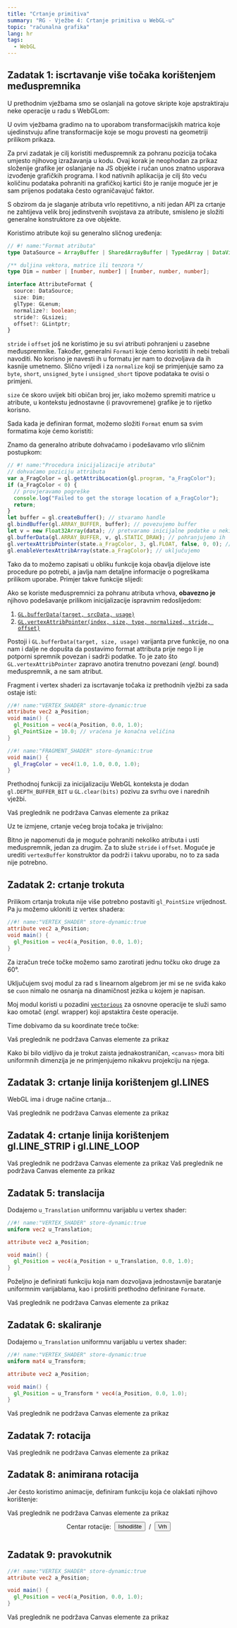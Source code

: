 ```yaml
---
title: "Crtanje primitiva"
summary: "RG - Vježbe 4: Crtanje primitiva u WebGL-u"
topic: "računalna grafika"
lang: hr
tags:
  - WebGL
---
```


## Zadatak 1: iscrtavanje više točaka korištenjem međuspremnika

U prethodnim vježbama smo se oslanjali na gotove skripte koje apstraktiraju neke
operacije u radu s WebGLom:

<script src="https://caellian.github.io/blog/2024/webgl_intro/lib/webgl-utils.js"></script>
<script src="https://caellian.github.io/blog/2024/webgl_intro/lib/webgl-debug.js"></script>
<script src="https://caellian.github.io/blog/2024/webgl_intro/lib/cuon-utils.js"></script>

U ovim vježbama gradimo na to uporabom transformacijskih matrica koje
ujedinstvuju afine transformacije koje se mogu provesti na geometriji prilikom prikaza.

Za prvi zadatak je cilj koristiti međuspremnik za pohranu pozicija točaka
umjesto njihovog izražavanja u kodu. Ovaj korak je neophodan za prikaz složenije
grafike jer oslanjanje na JS objekte i ručan unos znatno usporava izvođenje
grafičkih programa. I kod nativnih aplikacija je cilj što veću količinu podataka
pohraniti na grafičkoj kartici što je ranije moguće jer je sam prijenos podataka
često ograničavajuć faktor.

S obzirom da je slaganje atributa vrlo repetitivno, a niti jedan API za crtanje
ne zahtijeva velik broj jedinstvenih svojstava za atribute, smisleno je složiti
generalne konstruktore za ove objekte. 

Koristimo atribute koji su generalno sličnog uređenja:
```ts
// #! name:"Format atributa"
type DataSource = ArrayBuffer | SharedArrayBuffer | TypedArray | DataView;

/** duljina vektora, matrice ili tenzora */
type Dim = number | [number, number] | [number, number, number];

interface AttributeFormat {
  source: DataSource;
  size: Dim;
  glType: GLenum;
  normalize?: boolean;
  stride?: GLsizei;
  offset?: GLintptr;
}
```

`stride` i `offset` još ne koristimo je su svi atributi pohranjeni u zasebne
međuspremnike. Također, generalni `Format`i koje ćemo koristiti ih nebi trebali
navoditi. No korisno je navesti ih u formatu jer nam to dozvoljava da ih kasnije
umetnemo. Slično vrijedi i za `normalize` koji se primjenjuje samo za `byte`,
`short`, `unsigned_byte` i `unsigned_short` tipove podataka te ovisi o primjeni.

`size` će skoro uvijek biti običan broj jer, iako možemo spremiti matrice u
atribute, u kontekstu jednostavne (i pravovremene) grafike je to rijetko
korisno.

Sada kada je definiran format, možemo složiti `Format` enum sa svim formatima
koje ćemo koristiti:
<script class="show">
// #! name:"Definicija Format enumeracije"
const GL = WebGL2RenderingContext;

/**
 * @type {Readonly<Record<string, AttributeFormat>>}
 */
const Format = Object.freeze({
  "Vec2F": {
    source: Float32Array,
    size: 2,
    glType: GL.FLOAT,
  },
  "Vec3F": {
    source: Float32Array,
    size: 3,
    glType: GL.FLOAT,
  },
  "Vec4F": {
    source: Float32Array,
    size: 4,
    glType: GL.FLOAT,
  }
  // Nije puno za sada :)
})
</script>

Znamo da generalno atribute dohvaćamo i podešavamo vrlo sličnim postupkom:
```js
// #! name:"Procedura inicijalizacije atributa"
// dohvaćamo poziciju attributa
var a_FragColor = gl.getAttribLocation(gl.program, "a_FragColor");
if (a_FragColor < 0) {
  // provjeravamo pogreške
  console.log("Failed to get the storage location of a_FragColor");
  return;
}
let buffer = gl.createBuffer(); // stvaramo handle
gl.bindBuffer(gl.ARRAY_BUFFER, buffer); // povezujemo buffer
let v = new Float32Array(data); // pretvaramo inicijalne podatke u neki ffi kompatibilan Array
gl.bufferData(gl.ARRAY_BUFFER, v, gl.STATIC_DRAW); // pohranjujemo ih
gl.vertexAttribPointer(state.a_FragColor, 3, gl.FLOAT, false, 0, 0); // postavljamo format
gl.enableVertexAttribArray(state.a_FragColor); // uključujemo 
```

Tako da to možemo zapisati u obliku funkcije koja obavlja dijelove iste
procedure po potrebi, a javlja nam detaljne informacije o pogreškama prilikom
uporabe. Primjer takve funkcije slijedi:
<script>
function vertexBuffer(gl, name, format, usage = GL.STATIC_DRAW, program = undefined) {
  if (typeof format !== "object") {
    throw new Error("invalid vertex format", {
      cause: { format }
    });
  }
  if (typeof format.size !== "number") {
    throw new Error("format size not a number", {
      cause: { format }
    });
  }
  const glProgram = program || gl.program;
  const location = gl.getAttribLocation(glProgram, name);
  if (location < 0) {
    throw new Error(`failed to get the storage location of ${name}`, {
      cause: {
        attribute: name,
        context: gl,
        program: glProgram,
      }
    });
    return;
  }
  const buffer = gl.createBuffer();
  const result = {
    name,
    location,
    format,
    buffer,
    usage,
    length: 0,
    context: gl,
    program: glProgram,
    configured: false,
    bind() {
      result.context.bindBuffer(GL.ARRAY_BUFFER, result.buffer);
      return result;
    },
    set(data, transpose = false) {
      let arrayBuffer;
      if (data == null) {
        return result;
      } else if (data instanceof result.format.source) {
        arrayBuffer = data;
      } else if (Array.isArray(data)) {
        const flat = [];
        for (const entry of data) {
          if (typeof entry === "number") {
            flat.push(entry);
          } else if (typeof entry.toArray === "function") {
            flat.push(...entry.toArray().slice(0, result.format.size));
          } else if (entry[Symbol.iterator] != null) {
            flat.push(...[...entry].slice(0, result.format.size));
          }
        }
        arrayBuffer = new result.format.source (flat);
      } else {
        throw new Error("invalid attribute data", {
          cause: {
            dataType: typeof data,
            data
          }
        });
      }
      result.data = arrayBuffer;
      result.length = result.data.length / result.format.size;
      result.context.bindBuffer(GL.ARRAY_BUFFER, result.buffer);
      result.context.bufferData(GL.ARRAY_BUFFER, arrayBuffer, result.usage);
      if (!result.configured) {
        result.context.vertexAttribPointer(
          location, format.size, format.glType,
          format.normalize || false,
          format.stride || 0, format.offset || 0
        );
        result.configured = true;
      }
      return result;
    },
    enable(doEnable = true) {
      result.context.enableVertexAttribArray(result.location);
      return result;
    },
    disable() {
      result.context.disableVertexAttribArray(result.location);
      return result;
    },
    delete() {
      result.context.disableVertexAttribArray(result.location);
      result.context.deleteBuffer(result.buffer);
      return result;
    },
    forContext(gl, program = undefined) {
      return vertexBuffer(gl, result.name, result.format, result.usage, program || gl.program).set(result.data);
    }
  };
  return result;
}
</script>

Ako se koriste međuspremnici za pohranu atributa vrhova, **obavezno je** njihovo
podešavanje prilikom inicijalizacije ispravnim redoslijedom:
1. [`GL.bufferData(target, srcData, usage)`](https://developer.mozilla.org/en-US/docs/Web/API/WebGLRenderingContext/bufferData)
2. [`GL.vertexAttribPointer(index, size, type, normalized, stride, offset)`](https://developer.mozilla.org/en-US/docs/Web/API/WebGLRenderingContext/vertexAttribPointer)

Postoji i `GL.bufferData(target, size, usage)` varijanta prve funkcije, no ona
nam i dalje ne dopušta da postavimo format attributa prije nego li je potporni
spremnik povezan i sadrži podatke. To je zato što `GL.vertexAttribPointer`
zapravo anotira trenutno povezani (_engl._ bound) međuspremnik, a ne sam
atribut.

Fragment i vertex shaderi za iscrtavanje točaka iz prethodnih vježbi za sada ostaje isti:

```vert
//#! name:"VERTEX_SHADER" store-dynamic:true
attribute vec2 a_Position;
void main() {
  gl_Position = vec4(a_Position, 0.0, 1.0);
  gl_PointSize = 10.0; // vraćena je konačna veličina
}
```
```frag
//#! name:"FRAGMENT_SHADER" store-dynamic:true
void main() {
  gl_FragColor = vec4(1.0, 1.0, 0.0, 1.0);
}
```

Prethodnoj funkciji za inicijalizaciju WebGL konteksta je dodan
`gl.DEPTH_BUFFER_BIT` u `GL.clear(bits)` pozivu za svrhu ove i narednih vježbi.

<script src="./init_context.js"></script>

<canvas width="600" height="400" id="zad1">
Vaš preglednik ne podržava Canvas elemente za prikaz
</canvas>

Uz te izmjene, crtanje većeg broja točaka je trivijalno:

<script class="show">
let gl = init(document.getElementById("zad1"));
let points = [
  -1, -1,
  -1,  1,
   1, -1,
   1,  1,
];
const position = vertexBuffer(gl, "a_Position", Format.Vec2F);
position.set(points);
position.enable();
gl.drawArrays(gl.POINTS, 0, position.length);
</script>

Bitno je napomenuti da je moguće pohraniti nekoliko atributa i usti
međuspremnik, jedan za drugim. Za to služe `stride` i `offset`. Moguće je
urediti `vertexBuffer` konstruktor da podrži i takvu uporabu, no to za sada nije
potrebno.

## Zadatak 2: crtanje trokuta

Prilikom crtanja trokuta nije više potrebno postaviti `gl_PointSize` vrijednost.
Pa ju možemo ukloniti iz vertex shadera:
```vert
//#! name:"VERTEX_SHADER" store-dynamic:true
attribute vec2 a_Position;
void main() {
  gl_Position = vec4(a_Position, 0.0, 1.0);
}
```

Za izračun treće točke možemo samo zarotirati jednu točku oko druge za 60°.

Uključujem svoj modul za rad s linearnom algebrom jer mi se ne sviđa kako se
`cuon` nimalo ne osnanja na dinamičnost jezika u kojem je napisan.

<script src="./linalg.js" type="module"></script>

Moj modul koristi u pozadini
[`vectorious`](https://github.com/Caellian/vectorious/tree/master) za osnovne
operacije te služi samo kao omotač (_engl._ wrapper) koji apstaktira česte
operacije.

<script class="show">
let A = vec2(0, 0.5);
let B = vec2(-0.5, -0.5);
let C = mxMul(
  translate(A), rotate(deg2rad(60)), translate(A.copy().scale(-1)),
  vec3(B.x, B.y, 1.0)
);
C.x = Math.round(C.x * 1000) / 1000;
C.y = Math.round(C.y * 1000) / 1000;
document.getElementById("thirdPoint").innerText = `~(${C.x}, ${C.y})`;
</script>

Time dobivamo da su koordinate treće točke: <span id="thirdPoint"></span>

<canvas width="500" height="500" id="zad2">
Vaš preglednik ne podržava Canvas elemente za prikaz
</canvas>

Kako bi bilo vidljivo da je trokut zaista jednakostraničan, `<canvas>` mora biti
uniformnih dimenzija je ne primjenjujemo nikakvu projekciju na njega.

<script class="show">
let gl = init(document.getElementById("zad2"));
const position = vertexBuffer(gl, "a_Position", Format.Vec2F);
position.set([A, B, C]);
position.enable();
gl.drawArrays(gl.TRIANGLES, 0, position.length);
</script>

## Zadatak 3: crtanje linija korištenjem gl.LINES

WebGL ima i druge načine crtanja...

<canvas width="600" height="400" id="zad3">
Vaš preglednik ne podržava Canvas elemente za prikaz
</canvas>

<script class="show">
let gl = init(document.getElementById("zad3"));
const position = vertexBuffer(gl, "a_Position", Format.Vec2F);
position.set([
  /* od */ -0.9, 0.8, /* do */ -0.4, -0.8,
  /* od */ -0.2, 0.6, /* do */ 0.4, 0.2,
  /* od */ 0.8, -0.2, /* do */ 0.8, 0.8,
]);
position.enable();
gl.drawArrays(gl.LINES, 0, position.length);
</script>

## Zadatak 4: crtanje linija korištenjem gl.LINE_STRIP i gl.LINE_LOOP

<canvas width="600" height="400" id="zad4_1">
Vaš preglednik ne podržava Canvas elemente za prikaz
</canvas>

<script class="show">
let gl = init(document.getElementById("zad4_1"));
const position = vertexBuffer(gl, "a_Position", Format.Vec2F);
position.set([
  /* od */ 0, 0, /* do */ 0, 0.5,
  /* i između */
  /* od */ -0.5, 0.5, /* do */ -0.5, -0.5,
  /* i između */
  /* od */ 0, -0.5, /* do */ 0, 0,
]);
position.enable();
gl.drawArrays(gl.LINE_STRIP, 0, position.length);
</script>

<canvas width="600" height="400" id="zad4_2">
Vaš preglednik ne podržava Canvas elemente za prikaz
</canvas>

<script class="show">
let gl = init(document.getElementById("zad4_2"));
const position = vertexBuffer(gl, "a_Position", Format.Vec2F);
const H = 0.25 * Math.sqrt(3);
position.set([
  /* od */ -0.5, 0, /* do */ -0.25, H,
  /* od */ 0, 0, /* do */ 0.25, H,
  /* od */ 0.5, 0, /* do početka */
]);
position.enable();
gl.drawArrays(gl.LINE_LOOP, 0, position.length);
</script>

## Zadatak 5: translacija

Dodajemo `u_Translation` uniformnu varijablu u vertex shader:
```vert
//#! name:"VERTEX_SHADER" store-dynamic:true
uniform vec2 u_Translation;

attribute vec2 a_Position;

void main() {
  gl_Position = vec4(a_Position + u_Translation, 0.0, 1.0);
}
```

Poželjno je definirati funkciju koja nam dozvoljava jednostavnije baratanje
uniformnim varijablama, kao i proširiti prethodno definirane `Format`e.

<script>
const Format = Object.freeze({
  "Vec2F": {
    source: Float32Array,
    size: 2,
    glType: GL.FLOAT,
    glSetUniform: (gl, l, data) => gl.uniform2fv(l, data),
  },
  "Vec3F": {
    source: Float32Array,
    size: 3,
    glType: GL.FLOAT,
    glSetUniform: (gl, l, data) => gl.uniform3fv(l, data),
  },
  "Vec4F": {
    source: Float32Array,
    size: 4,
    glType: GL.FLOAT,
    glSetUniform: (gl, l, data) => gl.uniform4fv(l, data),
  },
  "Mat3F": {
    source: Float32Array,
    size: [3, 3],
    glType: GL.FLOAT,
    glSetUniform: (gl, l, data, transpose = false) => gl.uniformMatrix3fv(l, transpose, data),
  },
  "Mat4F": {
    source: Float32Array,
    size: [4, 4],
    glType: GL.FLOAT,
    glSetUniform: (gl, l, data, transpose = false) => gl.uniformMatrix4fv(l, transpose, data),
  }
})

function uniform(gl, name, format, program = undefined) {
  const glProgram = program || gl.program
  var location = gl.getUniformLocation(glProgram, name);
  if (location < 0) {
    console.log(`Failed to get the storage location of ${name}`);
    return;
  }
  let I;
  let baseLength;
  if (typeof format.size === "number") {
    I = vecN(Array(format.size).fill(0));
    baseLength = format.size;
  } else if (Array.isArray(format.size)) {
    I = identity(format.size[0], format.size[1]);
    baseLength = format.size[0] * format.size[1];
  }
  const result = {
    name,
    location,
    format,
    length: 0,
    context: gl,
    program: glProgram,
    set(data, transpose = false) {
      let arrayBuffer;
      if (data == null) {
        return result;
      } else if (data instanceof result.format.source) {
        arrayBuffer = data;
      } else if (data instanceof NDArray) {
        arrayBuffer = data.data;
      } else if (Array.isArray(data)) {
        const flat = [];
        for (const entry of data) {
          if (typeof entry === "number") {
            flat.push(entry);
          } else if (typeof entry.toArray === "function") {
            flat.push(...entry.toArray().slice(0, result.format.size));
          } else if (entry[Symbol.iterator] != null) {
            flat.push(...[...entry].slice(0, result.format.size));
          }
        }
        arrayBuffer = new result.format.source (flat);
      } else {
        throw new Error("invalid uniform data", {
          cause: {
            dataType: typeof data,
            data
          }
        });
      }
      result.data = arrayBuffer;
      result.length = baseLength;
      result.format.glSetUniform(result.context, result.location, arrayBuffer, transpose);
      return result;
    },
    clear() {
      result.format.glSetUniform(result.context, result.location, I.data, false);
      return result;
    },
    forContext(gl, program = undefined) {
      const result2 = uniform(gl, result.name, result.format, program || gl.program);
      result2.set(result.data);
      return result2;
    }
  };
  result.clear();
  return result;
}
</script>

<canvas width="500" height="500" id="zad5">
Vaš preglednik ne podržava Canvas elemente za prikaz
</canvas>

<script class="show">
let gl = init(document.getElementById("zad5"));
const position = vertexBuffer(gl, "a_Position", Format.Vec2F);
position.set([
  -0.5, -0.5,
  0.5, -0.5,
  0, H,
]);
position.enable();
const translation = uniform(gl, "u_Translation", Format.Vec2F);
translation.set([0.2, 0.2]);
gl.drawArrays(gl.TRIANGLES, 0, position.length);
</script>

## Zadatak 6: skaliranje

Dodajemo `u_Translation` uniformnu varijablu u vertex shader:
```vert
//#! name:"VERTEX_SHADER" store-dynamic:true
uniform mat4 u_Transform;

attribute vec2 a_Position;

void main() {
  gl_Position = u_Transform * vec4(a_Position, 0.0, 1.0);
}
```

<canvas width="500" height="500" id="zad6">
Vaš preglednik ne podržava Canvas elemente za prikaz
</canvas>

<script class="show">
let gl = init(document.getElementById("zad6"));
const position2 = position.forContext(gl).enable();
uniform(gl, "u_Transform", Format.Mat4F).set(
  scale(1.5, 0.4, 0)
);
gl.drawArrays(gl.TRIANGLES, 0, position.length);
</script>

## Zadatak 7: rotacija

<canvas width="500" height="500" id="zad7">
Vaš preglednik ne podržava Canvas elemente za prikaz
</canvas>

<script class="show">
let gl = init(document.getElementById("zad7"));
const position2 = position.forContext(gl).enable();
uniform(gl, "u_Transform", Format.Mat4F).set(
  rotate(deg2rad(20), "z").T
);
gl.drawArrays(gl.TRIANGLES, 0, position.length);
</script>

## Zadatak 8: animirana rotacija

Jer često koristimo animacije, definiram funkciju koja će olakšati njihovo korištenje:

<script>
function animation(frame, autostart = true) {
  const result = {
    frame
  }
  result.lastFrame = performance.now();
  result.running = autostart;
  result.step = () => {
    const timeNow = performance.now();
    const deltaT = timeNow - result.lastFrame;
    result.frame(deltaT);
    result.lastFrame = timeNow;
    if (result.running) requestAnimationFrame(result.step);
    return deltaT;
  }
  if (result.running) requestAnimationFrame(result.step);
  result.start = () => {
    result.running = true;
    result.lastFrame = performance.now();
    requestAnimationFrame(result.step);
    return result;
  };
  result.stop = () => {
    result.running = false;
    return result;
  }
  return result;
}
</script>

<canvas width="500" height="500" id="zad8">
Vaš preglednik ne podržava Canvas elemente za prikaz
</canvas>

<div style="display:flex;gap:0.5rem;justify-content:center;align-items:center">
<p style="width:max-content;padding:0">Centar rotacije:</p>
<button class="sharp active" id="z8_i_btn">Ishodište</button>
<span>/</span>
<button class="sharp" id="z8_v_btn">Vrh</button>
</div>

<script class="show">
let gl = init(document.getElementById("zad8"));
const position2 = position.forContext(gl).enable();
const T = uniform(gl, "u_Transform", Format.Mat4F);

let translation = identity(4);
let btn_i = document.getElementById("z8_i_btn");
let btn_v = document.getElementById("z8_v_btn");
btn_i.onclick = () => {
  translation = identity(4);
  btn_i.classList.add("active");
  btn_v.classList.remove("active");
};
btn_v.onclick = () => {
  translation = translate(0, -H, 0).T;
  btn_v.classList.add("active");
  btn_i.classList.remove("active");
};

const step = 0.001;
let theta = 0.1;
animation((delta) => {
  theta += delta * step;
  if (theta > 2*Math.PI) {
    theta -= 2*Math.PI;
  }
  T.set(translation.multiply(rotate(theta, "z")));
  gl.clear(gl.COLOR_BUFFER_BIT);
  gl.drawArrays(gl.TRIANGLES, 0, position.length);
});
</script>

## Zadatak 9: pravokutnik

```vert
//#! name:"VERTEX_SHADER" store-dynamic:true
attribute vec2 a_Position;

void main() {
  gl_Position = vec4(a_Position, 0.0, 1.0);
}
```

<canvas width="500" height="500" id="zad9">
Vaš preglednik ne podržava Canvas elemente za prikaz
</canvas>

<script class="show">
let gl = init(document.getElementById("zad9"));
const position = vertexBuffer(gl, "a_Position", Format.Vec2F);
position.set([
  -0.7, 0.5,
  -0.7, -0.3,
  0.5, 0.5,
  0.5, 0.5,
  -0.7, -0.3,
  0.5, -0.3,
]);
position.enable();
const translation = uniform(gl, "u_Translation", Format.Vec2F);
translation.set([0.2, 0.2]);
gl.drawArrays(gl.TRIANGLES, 0, position.length);
</script>
